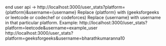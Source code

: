end user api -> http://localhost:3000/user_stats?platform={platform}&username={username}
Replace {platform} with (geeksforgeeks or leetcode or codechef or codeforces)
Replace {username} with username in that particular platform.
Example:  http://localhost:3000/user_stats?platform=leetcode&username=example_user
          http://localhost:3000/user_stats?platform=geeksforgeeks&username=bharathkumaranna10
